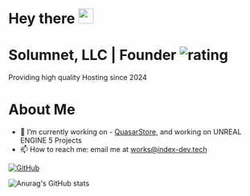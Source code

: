 <h1>
  Hey there
  <img src="https://media.giphy.com/media/hvRJCLFzcasrR4ia7z/giphy.gif" width="30px"/>
</h1>

# Solumnet, LLC | Founder ![rating](https://img.shields.io/badge/rating-★★★★★-brightgreen)
Providing high quality Hosting since 2024




# About Me
- 🔭 I’m currently working on - [QuasarStore](https://discord.gg/quasarstore), and working on UNREAL ENGINE 5 Projects
- 📫 How to reach me: email me at works@index-dev.tech

[![GitHub](https://github-readme-streak-stats.herokuapp.com?user=emanueldev1&theme=tokyonight&date_format=M%20j%5B%2C%20Y%5D)](https://git.io/streak-stats)

![Anurag's GitHub stats](https://github-readme-stats.vercel.app/api?username=emanueldev1&show_icons=true&theme=tokyonight)
